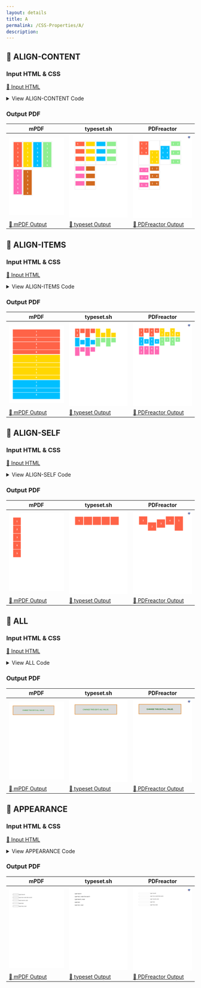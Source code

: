 ```yaml
---
layout: details
title: A
permalink: /CSS-Properties/A/
description: 
---
```




## 🔬 ALIGN-CONTENT

### Input HTML & CSS

[📄 Input HTML](https://raw.githubusercontent.com/azettl/compare.html2pdf.tools/master//html/CSS%20Properties/A/align-content.html)

<details>
    <summary>
        View ALIGN-CONTENT Code
    </summary>
    <pre>
        <code>
            &lt;!DOCTYPE html&gt;
&lt;!-- Sample from https://css-tricks.com/almanac/properties/a/align-content/ --&gt;
&lt;html lang=&quot;en&quot;&gt;
    &lt;head&gt;
        &lt;style&gt;
.flex-container {
  padding: 0;
  margin: 0;
  list-style: none;
  float: left;
  width: 120px;
  height: 300px;
  padding: 10px;
  border: 1px solid silver;
  margin-top: 10px;
  
  -ms-box-orient: horizontal;
  display: -webkit-box;
  display: -moz-box;
  display: -ms-flexbox;
  display: -moz-flex;
  display: -webkit-flex;
  display: flex;
  
  -webkit-flex-flow: row wrap;
  flex-flow: row wrap;
}

.flex-start { 
  -webkit-align-content: flex-start; 
  align-content: flex-start; 
}

.flex-end { 
  -webkit-align-content: flex-end; 
  align-content: flex-end; 
}
.flex-end li {
  background: gold;
}

.center { 
  -webkit-align-content: center; 
  align-content: center; 
}
.center li {
  background: deepskyblue;
}

.space-between { 
  -webkit-align-content: space-between; 
  align-content: space-between; 
}  
.space-between li {
  background: lightgreen;
}

.space-around { 
  -webkit-align-content: space-around; 
  align-content: space-around; 
}
.space-around li {
  background: hotpink;
}

.stretch { 
  -webkit-align-content: stretch; 
  align-content: stretch; 
}
.stretch li {
  background: chocolate;
}

.flex-item {
  background: tomato;
  padding: 5px;
  width: 50px;
  height: 50px;
  
  line-height: 50px;
  color: white;
  font-weight: bold;
  font-size: 2em;
  text-align: center;
}
        &lt;/style&gt;
    &lt;/head&gt;
    &lt;body&gt;
        &lt;ul class=&quot;flex-container flex-start&quot;&gt;
            &lt;li class=&quot;flex-item&quot;&gt;1&lt;/li&gt;
            &lt;li class=&quot;flex-item&quot;&gt;2&lt;/li&gt;
            &lt;li class=&quot;flex-item&quot;&gt;3&lt;/li&gt;
            &lt;li class=&quot;flex-item&quot;&gt;4&lt;/li&gt;
            &lt;li class=&quot;flex-item&quot;&gt;5&lt;/li&gt;
            &lt;li class=&quot;flex-item&quot;&gt;6&lt;/li&gt;
        &lt;/ul&gt;
        
        &lt;ul class=&quot;flex-container flex-end&quot;&gt;
            &lt;li class=&quot;flex-item&quot;&gt;1&lt;/li&gt;
            &lt;li class=&quot;flex-item&quot;&gt;2&lt;/li&gt;
            &lt;li class=&quot;flex-item&quot;&gt;3&lt;/li&gt;
            &lt;li class=&quot;flex-item&quot;&gt;4&lt;/li&gt;
            &lt;li class=&quot;flex-item&quot;&gt;5&lt;/li&gt;
            &lt;li class=&quot;flex-item&quot;&gt;6&lt;/li&gt;
        &lt;/ul&gt;
        
        &lt;ul class=&quot;flex-container center&quot;&gt;
            &lt;li class=&quot;flex-item&quot;&gt;1&lt;/li&gt;
            &lt;li class=&quot;flex-item&quot;&gt;2&lt;/li&gt;
            &lt;li class=&quot;flex-item&quot;&gt;3&lt;/li&gt;
            &lt;li class=&quot;flex-item&quot;&gt;4&lt;/li&gt;
            &lt;li class=&quot;flex-item&quot;&gt;5&lt;/li&gt;
            &lt;li class=&quot;flex-item&quot;&gt;6&lt;/li&gt;
        &lt;/ul&gt;
        
        &lt;ul class=&quot;flex-container space-between&quot;&gt;
            &lt;li class=&quot;flex-item&quot;&gt;1&lt;/li&gt;
            &lt;li class=&quot;flex-item&quot;&gt;2&lt;/li&gt;
            &lt;li class=&quot;flex-item&quot;&gt;3&lt;/li&gt;
            &lt;li class=&quot;flex-item&quot;&gt;4&lt;/li&gt;
            &lt;li class=&quot;flex-item&quot;&gt;5&lt;/li&gt;
            &lt;li class=&quot;flex-item&quot;&gt;6&lt;/li&gt;
        &lt;/ul&gt;
        
        &lt;ul class=&quot;flex-container space-around&quot;&gt;
            &lt;li class=&quot;flex-item&quot;&gt;1&lt;/li&gt;
            &lt;li class=&quot;flex-item&quot;&gt;2&lt;/li&gt;
            &lt;li class=&quot;flex-item&quot;&gt;3&lt;/li&gt;
            &lt;li class=&quot;flex-item&quot;&gt;4&lt;/li&gt;
            &lt;li class=&quot;flex-item&quot;&gt;5&lt;/li&gt;
            &lt;li class=&quot;flex-item&quot;&gt;6&lt;/li&gt;
        &lt;/ul&gt;
        
        &lt;ul class=&quot;flex-container stretch&quot;&gt;
            &lt;li class=&quot;flex-item&quot;&gt;1&lt;/li&gt;
            &lt;li class=&quot;flex-item&quot;&gt;2&lt;/li&gt;
            &lt;li class=&quot;flex-item&quot;&gt;3&lt;/li&gt;
            &lt;li class=&quot;flex-item&quot;&gt;4&lt;/li&gt;
            &lt;li class=&quot;flex-item&quot;&gt;5&lt;/li&gt;
            &lt;li class=&quot;flex-item&quot;&gt;6&lt;/li&gt;
        &lt;/ul&gt;
    &lt;/body&gt;
&lt;/html&gt;
        </code>
    </pre>
</details>

### Output PDF

| mPDF | typeset.sh | PDFreactor |
|---------|---------|---------|
| ![mPDF Preview](mpdf__html_CSS_Properties_A_align-content.html.png) | ![typeset Preview](typeset__html_CSS_Properties_A_align-content.html.png) | ![PDFreactor Preview](pdfreactor__html_CSS_Properties_A_align-content.html.png) |
| [📕 mPDF Output](mpdf__html_CSS_Properties_A_align-content.html.pdf) | [📕 typeset Output](typeset__html_CSS_Properties_A_align-content.html.pdf) | [📕 PDFreactor Output](pdfreactor__html_CSS_Properties_A_align-content.html.pdf) |

## 🔬 ALIGN-ITEMS

### Input HTML & CSS

[📄 Input HTML](https://raw.githubusercontent.com/azettl/compare.html2pdf.tools/master//html/CSS%20Properties/A/align-items.html)

<details>
    <summary>
        View ALIGN-ITEMS Code
    </summary>
    <pre>
        <code>
            &lt;!DOCTYPE html&gt;
&lt;!-- Sample from https://css-tricks.com/almanac/properties/a/align-items/ --&gt;
&lt;html lang=&quot;en&quot;&gt;
    &lt;head&gt;
        &lt;style&gt;
.flex-container {
  padding: 0;
  margin: 0;
  list-style: none;
  
  -ms-box-orient: horizontal;
  display: -webkit-box;
  display: -moz-box;
  display: -ms-flexbox;
  display: -moz-flex;
  display: -webkit-flex;
  display: flex;
  float: left;
}

.flex-start { 
  -webkit-align-items: flex-start;
  align-items: flex-start; 
}

.flex-end { 
  -webkit-align-items: flex-end; 
  align-items: flex-end; 
}
.flex-end li {
  background: gold;
}

.center { 
  -webkit-align-items: center; 
  align-items: center; 
}  
.center li {
  background: deepskyblue;
}

.baseline { 
  -webkit-align-items: baseline; 
  align-items: baseline; 
}
.baseline li {
  background: lightgreen;
}

.stretch { 
  -webkit-align-items: stretch; 
  align-items: stretch; 
}  
.stretch li {
  background: hotpink;
}

.flex-item {
  background: tomato;
  padding: 5px;
  width: 50px;
  margin: 5px;
  
  line-height: 50px;
  color: white;
  font-weight: bold;
  font-size: 2em;
  text-align: center;
}
        &lt;/style&gt;
    &lt;/head&gt;
    &lt;body&gt;
        &lt;ul class=&quot;flex-container flex-start&quot;&gt;
            &lt;li class=&quot;flex-item&quot;&gt;1&lt;br&gt;2&lt;/li&gt;
            &lt;li class=&quot;flex-item&quot;&gt;3&lt;/li&gt;
            &lt;li class=&quot;flex-item&quot;&gt;4&lt;br&gt;5&lt;/li&gt;
            &lt;li class=&quot;flex-item&quot;&gt;6&lt;/li&gt;
          &lt;/ul&gt;
          
          &lt;ul class=&quot;flex-container flex-end&quot;&gt;
            &lt;li class=&quot;flex-item&quot;&gt;1&lt;br&gt;2&lt;/li&gt;
            &lt;li class=&quot;flex-item&quot;&gt;3&lt;/li&gt;
            &lt;li class=&quot;flex-item&quot;&gt;4&lt;br&gt;5&lt;/li&gt;
            &lt;li class=&quot;flex-item&quot;&gt;6&lt;/li&gt;
          &lt;/ul&gt;
          
          &lt;ul class=&quot;flex-container center&quot;&gt;
            &lt;li class=&quot;flex-item&quot;&gt;1&lt;br&gt;2&lt;/li&gt;
            &lt;li class=&quot;flex-item&quot;&gt;3&lt;/li&gt;
            &lt;li class=&quot;flex-item&quot;&gt;4&lt;br&gt;5&lt;/li&gt;
            &lt;li class=&quot;flex-item&quot;&gt;6&lt;/li&gt;
          &lt;/ul&gt;
          
          &lt;ul class=&quot;flex-container baseline&quot;&gt;
            &lt;li class=&quot;flex-item&quot;&gt;1&lt;br&gt;2&lt;/li&gt;
            &lt;li class=&quot;flex-item&quot;&gt;3&lt;/li&gt;
            &lt;li class=&quot;flex-item&quot;&gt;4&lt;br&gt;5&lt;/li&gt;
            &lt;li class=&quot;flex-item&quot;&gt;6&lt;/li&gt;
          &lt;/ul&gt;
          
          &lt;ul class=&quot;flex-container stretch&quot;&gt;
            &lt;li class=&quot;flex-item&quot;&gt;1&lt;br&gt;2&lt;/li&gt;
            &lt;li class=&quot;flex-item&quot;&gt;3&lt;/li&gt;
            &lt;li class=&quot;flex-item&quot;&gt;4&lt;br&gt;5&lt;/li&gt;
            &lt;li class=&quot;flex-item&quot;&gt;6&lt;/li&gt;
          &lt;/ul&gt;
    &lt;/body&gt;
&lt;/html&gt;
        </code>
    </pre>
</details>

### Output PDF

| mPDF | typeset.sh | PDFreactor |
|---------|---------|---------|
| ![mPDF Preview](mpdf__html_CSS_Properties_A_align-items.html.png) | ![typeset Preview](typeset__html_CSS_Properties_A_align-items.html.png) | ![PDFreactor Preview](pdfreactor__html_CSS_Properties_A_align-items.html.png) |
| [📕 mPDF Output](mpdf__html_CSS_Properties_A_align-items.html.pdf) | [📕 typeset Output](typeset__html_CSS_Properties_A_align-items.html.pdf) | [📕 PDFreactor Output](pdfreactor__html_CSS_Properties_A_align-items.html.pdf) |

## 🔬 ALIGN-SELF

### Input HTML & CSS

[📄 Input HTML](https://raw.githubusercontent.com/azettl/compare.html2pdf.tools/master//html/CSS%20Properties/A/align-self.html)

<details>
    <summary>
        View ALIGN-SELF Code
    </summary>
    <pre>
        <code>
            &lt;!DOCTYPE html&gt;
&lt;!-- Sample from  https://css-tricks.com/almanac/properties/a/align-self/ --&gt;
&lt;html lang=&quot;en&quot;&gt;
    &lt;head&gt;
        &lt;style&gt;
        .flex-container {
  padding: 0;
  margin: 0;
  list-style: none;
  height: 200px;

  display: flex;
}

.flex-start { align-self: flex-start; }
.flex-end { align-self: flex-end; }
.center { align-self: center; }
.baseline { align-self: baseline; }
.stretch { align-self: stretch; }

.flex-item {
  background: tomato;
  padding: 5px;
  width: 100px;
  margin: 5px;
  line-height: 100px;
  color: white;
  font-weight: bold;
  font-size: 2em;
  text-align: center;
}
        &lt;/style&gt;
    &lt;/head&gt;
    &lt;body&gt;
        &lt;ul class=&quot;flex-container&quot;&gt;
            &lt;li class=&quot;flex-item flex-start&quot;&gt;1&lt;/li&gt;
            &lt;li class=&quot;flex-item flex-end&quot;&gt;2&lt;/li&gt;
            &lt;li class=&quot;flex-item center&quot;&gt;3&lt;/li&gt;
            &lt;li class=&quot;flex-item baseline&quot;&gt;4&lt;/li&gt;
            &lt;li class=&quot;flex-item stretch&quot;&gt;5&lt;/li&gt;
          &lt;/ul&gt;
    &lt;/body&gt;
&lt;/html&gt;
        </code>
    </pre>
</details>

### Output PDF

| mPDF | typeset.sh | PDFreactor |
|---------|---------|---------|
| ![mPDF Preview](mpdf__html_CSS_Properties_A_align-self.html.png) | ![typeset Preview](typeset__html_CSS_Properties_A_align-self.html.png) | ![PDFreactor Preview](pdfreactor__html_CSS_Properties_A_align-self.html.png) |
| [📕 mPDF Output](mpdf__html_CSS_Properties_A_align-self.html.pdf) | [📕 typeset Output](typeset__html_CSS_Properties_A_align-self.html.pdf) | [📕 PDFreactor Output](pdfreactor__html_CSS_Properties_A_align-self.html.pdf) |

## 🔬 ALL

### Input HTML & CSS

[📄 Input HTML](https://raw.githubusercontent.com/azettl/compare.html2pdf.tools/master//html/CSS%20Properties/A/all.html)

<details>
    <summary>
        View ALL Code
    </summary>
    <pre>
        <code>
            &lt;!DOCTYPE html&gt;
&lt;!-- Sample from https://css-tricks.com/almanac/properties/a/all/ --&gt;
&lt;html lang=&quot;en&quot;&gt;
    &lt;head&gt;
        &lt;style&gt;
        .container {
  font-family: sans-serif;
  /* inherited */
  
  font-size: 1.5em;
  /* inherited */
  
  text-align: center;
  /* inherited */
  
  text-transform: uppercase;
  /* inherited */
  
  text-shadow: 1px 1px 1px black;
  /* inherited */
}

.parent {
  color: green;
  /* inherited */
  
  background-color: gainsboro;
  /* not inherited */
  
  width: 80%;
  /* not inherited */
  
  padding: 1em;
  /* not inherited */
  
  border: 5px solid #E18728;
  /* not inherited */
}

.alltest{
    all:inherit;
}
        &lt;/style&gt;
    &lt;/head&gt;
    &lt;body&gt;
        &lt;div class=&quot;container&quot;&gt;
          &lt;div class=&quot;parent&quot;&gt;
            &lt;div class=&quot;alltest&quot;&gt;
              &lt;p&gt;Change this div's &lt;code&gt;all&lt;/code&gt; value.&lt;/p&gt;
            &lt;/div&gt;
          &lt;/div&gt;
        &lt;/div&gt;    
    &lt;/body&gt;
&lt;/html&gt;
        </code>
    </pre>
</details>

### Output PDF

| mPDF | typeset.sh | PDFreactor |
|---------|---------|---------|
| ![mPDF Preview](mpdf__html_CSS_Properties_A_all.html.png) | ![typeset Preview](typeset__html_CSS_Properties_A_all.html.png) | ![PDFreactor Preview](pdfreactor__html_CSS_Properties_A_all.html.png) |
| [📕 mPDF Output](mpdf__html_CSS_Properties_A_all.html.pdf) | [📕 typeset Output](typeset__html_CSS_Properties_A_all.html.pdf) | [📕 PDFreactor Output](pdfreactor__html_CSS_Properties_A_all.html.pdf) |

## 🔬 APPEARANCE

### Input HTML & CSS

[📄 Input HTML](https://raw.githubusercontent.com/azettl/compare.html2pdf.tools/master//html/CSS%20Properties/A/appearance.html)

<details>
    <summary>
        View APPEARANCE Code
    </summary>
    <pre>
        <code>
            &lt;!DOCTYPE html&gt;
&lt;!-- Sample from https://css-tricks.com/almanac/properties/a/appearance/ --&gt;
&lt;html lang=&quot;en&quot;&gt;
    &lt;head&gt;
        &lt;style&gt;
        .reset {
  -webkit-appearance: none; 
}

.fake-like-search {
  -webkit-appearance: searchfield;   
}
        &lt;/style&gt;
    &lt;/head&gt;
    &lt;body&gt;
        &lt;input type=&quot;search&quot;&gt; type=search 
        &lt;br&gt;&lt;br&gt;
        &lt;input type=&quot;text&quot; class=&quot;fake-like-search&quot;&gt; type=text, made like search
        &lt;br&gt;&lt;br&gt;
        &lt;input type=&quot;search&quot; class=&quot;reset&quot;&gt; type=search, reset 
        &lt;br&gt;&lt;br&gt;
        &lt;input type=&quot;text&quot;&gt; type=text
        &lt;br&gt;&lt;br&gt;
        &lt;input type=&quot;text&quot; class=&quot;reset&quot;&gt; type=text, reset
    &lt;/body&gt;
&lt;/html&gt;
        </code>
    </pre>
</details>

### Output PDF

| mPDF | typeset.sh | PDFreactor |
|---------|---------|---------|
| ![mPDF Preview](mpdf__html_CSS_Properties_A_appearance.html.png) | ![typeset Preview](typeset__html_CSS_Properties_A_appearance.html.png) | ![PDFreactor Preview](pdfreactor__html_CSS_Properties_A_appearance.html.png) |
| [📕 mPDF Output](mpdf__html_CSS_Properties_A_appearance.html.pdf) | [📕 typeset Output](typeset__html_CSS_Properties_A_appearance.html.pdf) | [📕 PDFreactor Output](pdfreactor__html_CSS_Properties_A_appearance.html.pdf) |


